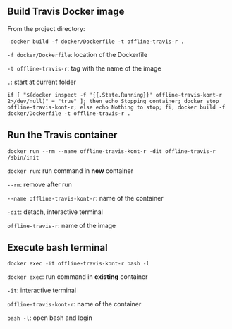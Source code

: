 

## Build Travis Docker image

From the project directory:

```
 docker build -f docker/Dockerfile -t offline-travis-r .
```

`-f docker/Dockerfile`: location of the Dockerfile

`-t offline-travis-r`: tag with the name of the image

`.`: start at current folder





```
if [ "$(docker inspect -f '{{.State.Running}}' offline-travis-kont-r 2>/dev/null)" = "true" ]; then echo Stopping container; docker stop offline-travis-kont-r; else echo Nothing to stop; fi; docker build -f docker/Dockerfile -t offline-travis-r . 
```

## Run the Travis container

```
docker run --rm --name offline-travis-kont-r -dit offline-travis-r /sbin/init
```

`docker run`: run command in **new** container

`--rm`: remove after run

`--name offline-travis-kont-r`: name of the container

`-dit`: detach, interactive terminal

`offline-travis-r`: name of the image



## Execute bash terminal

```
docker exec -it offline-travis-kont-r bash -l
```

`docker exec`: run command in **existing** container

`-it`: interactive terminal

`offline-travis-kont-r`: name of the container

`bash -l`: open bash and login